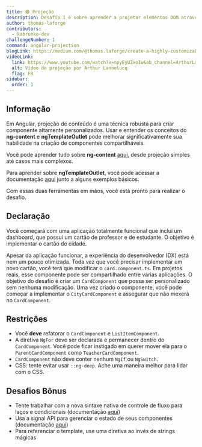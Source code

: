 ```yaml
---
title: 🟢 Projeção
description: Desafio 1 é sobre aprender a projetar elementos DOM através de componentes
author: thomas-laforge
contributors:
  - kabrunko-dev
challengeNumber: 1
command: angular-projection
blogLink: https://medium.com/@thomas.laforge/create-a-highly-customizable-component-cc3a9805e4c5
videoLink:
  link: https://www.youtube.com/watch?v=npyEyUZxoIw&ab_channel=ArthurLannelucq
  alt: Vídeo de projeção por Arthur Lannelucq
  flag: FR
sidebar:
  order: 1
---
```


## Informação

Em Angular, projeção de conteúdo é uma técnica robusta para criar componente altamente personalizados. Usar e entender os conceitos do <b>ng-content</b> e <b>ngTemplateOutlet</b> pode melhorar significativamente sua habilidade na criação de componentes compartilháveis.

Você pode aprender tudo sobre <b>ng-content</b> [aqui](https://angular.dev/guide/components/content-projection), desde projeção simples até casos mais complexos.

Para aprender sobre <b>ngTemplateOutlet</b>, você pode acessar a documentação [aqui](https://angular.dev/api/common/NgTemplateOutlet) junto a alguns exemplos básicos.

Com essas duas ferramentas em mãos, você está pronto para realizar o desafio.

## Declaração

Você começará com uma aplicação totalmente funcional que inclui um dashboard, que possui um cartão de professor e de estudante. O objetivo é implementar o cartão de cidade.

Apesar da aplicação funcionar, a experiência do desenvolvedor (DX) está nem um pouco otimizada. Toda vez que você precisar implementar um novo cartão, você terá que modificar o `card.component.ts`. Em projetos reais, esse componente pode ser compartilhado entre várias aplicações. O objetivo do desafio é criar um `CardComponent` que possa ser personalizado sem nenhuma modificação. Uma vez criado o componente, você pode começar a implementar o `CityCardComponent` e assegurar que não mexerá no `CardComponent`.

## Restrições

- Você <b>deve</b> refatorar o `CardComponent` e `ListItemComponent`.
- A diretiva `NgFor` deve ser declarada e permanecer dentro do `CardComponent`. Você pode ficar instigado em querer mover ela para o `ParentCardComponent` como `TeacherCardComponent`.
- `CardComponent` não deve conter nenhum `NgIf` ou `NgSwitch`.
- CSS: tente evitar usar `::ng-deep`. Ache uma maneira melhor para lidar com o CSS.

## Desafios Bônus

- Tente trabalhar com a nova sintaxe nativa de controle de fluxo para laços e condicionais (documentação [aqui](https://angular.dev/guide/templates/control-flow))
- Usa a signal API para gerenciar o estado de seus componentes (documentação [aqui](https://angular.dev/guide/signals))
- Para referenciar o template, use uma diretiva ao invés de strings mágicas
